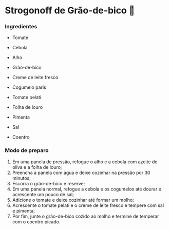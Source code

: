 # Strogonoff de Grão-de-bico :shallow_pan_of_food:



### Ingredientes




* Tomate

* Cebola

* Alho

* Grão-de-bico

* Creme de leite fresco

* Cogumelo paris

* Tomate pelati

* Folha de louro

* Pimenta

* Sal

* Coentro

  

### Modo de preparo




1. Em uma panela de pressão, refogue o alho e a cebola com azeite de oliva e a folha de louro;
2. Preencha a panela com água e deixe cozinhar na pressão por 30 minutos;
3. Escorra o grão-de-bico e reserve;
4. Em uma panela normal, refogue a cebola e os cogumelos até dourar e acrescente um pouco de sal;
5. Adicione o tomate e deixe cozinhar até formar um molho;
6. Acrescente o tomate pelati e o creme de leite fresco e tempere com sal e pimenta;
7. Por fim, junte o grão-de-bico cozido ao molho e termine de temperar com o coentro picado.

